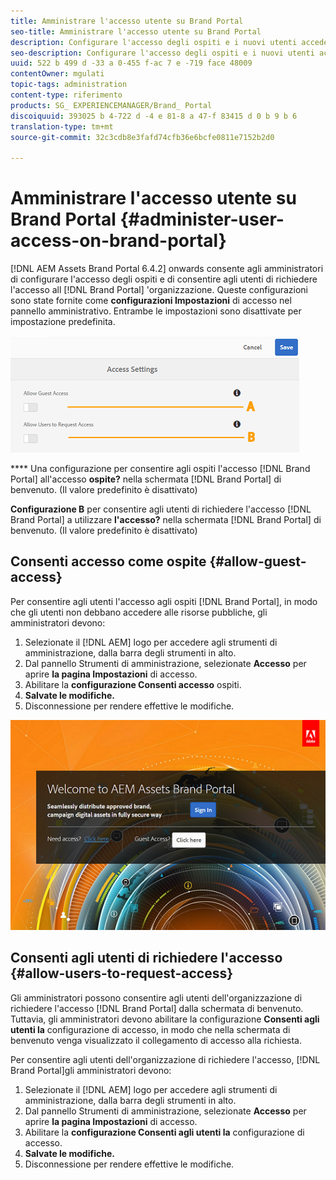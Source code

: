 ```yaml
---
title: Amministrare l'accesso utente su Brand Portal
seo-title: Amministrare l'accesso utente su Brand Portal
description: Configurare l'accesso degli ospiti e i nuovi utenti accedendo a Brand Portal.
seo-description: Configurare l'accesso degli ospiti e i nuovi utenti accedendo a Brand Portal.
uuid: 522 b 499 d -33 a 0-455 f-ac 7 e -719 face 48009
contentOwner: mgulati
topic-tags: administration
content-type: riferimento
products: SG_ EXPERIENCEMANAGER/Brand_ Portal
discoiquuid: 393025 b 4-722 d -4 e 81-8 a 47-f 83415 d 0 b 9 b 6
translation-type: tm+mt
source-git-commit: 32c3cdb8e3fafd74cfb36e6bcfe0811e7152b2d0

---
```



# Amministrare l'accesso utente su Brand Portal {#administer-user-access-on-brand-portal}

[!DNL AEM Assets Brand Portal 6.4.2] onwards consente agli amministratori di configurare l'accesso degli ospiti e di consentire agli utenti di richiedere l'accesso all [!DNL Brand Portal] 'organizzazione. Queste configurazioni sono state fornite come **configurazioni Impostazioni** di accesso nel pannello amministrativo. Entrambe le impostazioni sono disattivate per impostazione predefinita.

![](assets/access-configs.png)

**** Una configurazione per consentire agli ospiti l'accesso [!DNL Brand Portal] all'accesso **ospite?** nella schermata [!DNL Brand Portal] di benvenuto. (Il valore predefinito è disattivato)

**Configurazione B** per consentire agli utenti di richiedere l'accesso [!DNL Brand Portal] a utilizzare **l'accesso?** nella schermata [!DNL Brand Portal] di benvenuto. (Il valore predefinito è disattivato)

## Consenti accesso come ospite {#allow-guest-access}

Per consentire agli utenti l'accesso agli ospiti [!DNL Brand Portal], in modo che gli utenti non debbano accedere alle risorse pubbliche, gli amministratori devono:

1. Selezionate il [!DNL AEM] logo per accedere agli strumenti di amministrazione, dalla barra degli strumenti in alto.
2. Dal pannello Strumenti di amministrazione, selezionate **Accesso** per aprire **la pagina Impostazioni** di accesso.
3. Abilitare la **configurazione Consenti accesso** ospiti.
4. **Salvate le modifiche.**
5. Disconnessione per rendere effettive le modifiche.

![](assets/bp-welcome-screen.png)

## Consenti agli utenti di richiedere l'accesso {#allow-users-to-request-access}

Gli amministratori possono consentire agli utenti dell'organizzazione di richiedere l'accesso [!DNL Brand Portal] dalla schermata di benvenuto. Tuttavia, gli amministratori devono abilitare la configurazione **Consenti agli utenti la** configurazione di accesso, in modo che nella schermata di benvenuto venga visualizzato il collegamento di accesso alla richiesta.

Per consentire agli utenti dell'organizzazione di richiedere l'accesso, [!DNL Brand Portal]gli amministratori devono:

1. Selezionate il [!DNL AEM] logo per accedere agli strumenti di amministrazione, dalla barra degli strumenti in alto.
2. Dal pannello Strumenti di amministrazione, selezionate **Accesso** per aprire **la pagina Impostazioni** di accesso.
3. Abilitare la **configurazione Consenti agli utenti la** configurazione di accesso.
4. **Salvate le modifiche.**
5. Disconnessione per rendere effettive le modifiche.

